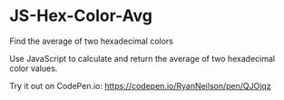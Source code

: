 # JS-Hex-Color-Avg
Find the average of two hexadecimal colors

Use JavaScript to calculate and return the average of two hexadecimal color values. 

Try it out on CodePen.io: https://codepen.io/RyanNeilson/pen/QJOjqz
